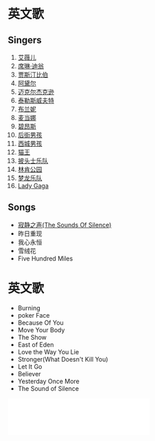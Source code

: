 # 英文歌

## Singers

1. [艾薇儿](./singers/Avril-Ramona-Lavigne.md)
2. [席琳·迪翁](./singers/Celine-Dion.md)
3. [贾斯汀比伯](./singers/Justin-Drew-Bieber.md)
4. [阿黛尔](./singers/Adele-Adkins.md)
5. [迈克尔杰克逊](./singers/Michael-Jackson.md)
6. [泰勒斯威夫特](./singers/Taylor-Swift.md)
7. [布兰妮](./singers/Britney-Jean-Spears.md)
8. [麦当娜](./singers/Madonna-Ciccone.md)
9. [碧昂斯](./singers/Beyonce.md)
10. [后街男孩](./singers/Backstreet-Boys.md)
11. [西城男孩](./singers/Westlife.md)
12. [猫王](./singers/Elvis-Aaron-Presley.md)
13. [披头士乐队](./singers/The-Beatles.md)
14. [林肯公园](./singers/Linkin-Park.md)
15. [梦龙乐队](./singers/Imagine-Dragons.md)
16. [Lady Gaga](./singers/Lady-Gaga.md)

## Songs

-   [寂静之声(The Sounds Of Silence)](./The%20Sounds%20Of%20Silence.md)
-   昨日重现
-   我心永恒
-   雪绒花
-   Five Hundred Miles

# 英文歌

-   Burning
-   poker Face
-   Because Of You
-   Move Your Body
-   The Show
-   East of Eden
-   Love the Way You Lie
-   Stronger(What Doesn't Kill You)
-   Let It Go
-   Believer
-   Yesterday Once More
-   The Sound of Silence

<iframe frameborder="no" border="0" marginwidth="0" marginheight="0" width=330 height=86 src="//music.163.com/outchain/player?type=2&id=490602642&auto=1&height=66"></iframe>